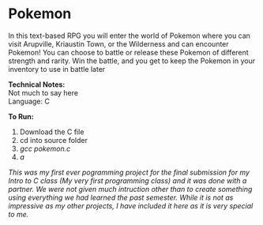 # Pokemon
In this text-based RPG you will enter the world of Pokemon where you can visit Arupville, Kriaustin Town, or the Wilderness and can encounter Pokemon! You can choose to battle or release these Pokemon of different strength and rarity. Win the battle, and you get to keep the Pokemon in your inventory to use in battle later


**Technical Notes:** <br/>
Not much to say here<br/>
Language: C <br/>

**To Run:**
1. Download the C file
2. cd into source folder
3. _gcc pokemon.c_
4. _a_

_This was my first ever pogramming project for the final submission for my Intro to C class (My very first programming class) and it was done with a partner. We were not given much intruction other than to create something using everything we had learned the past semester. While it is not as impressive as my other projects, I have included it here as it is very special to me._
